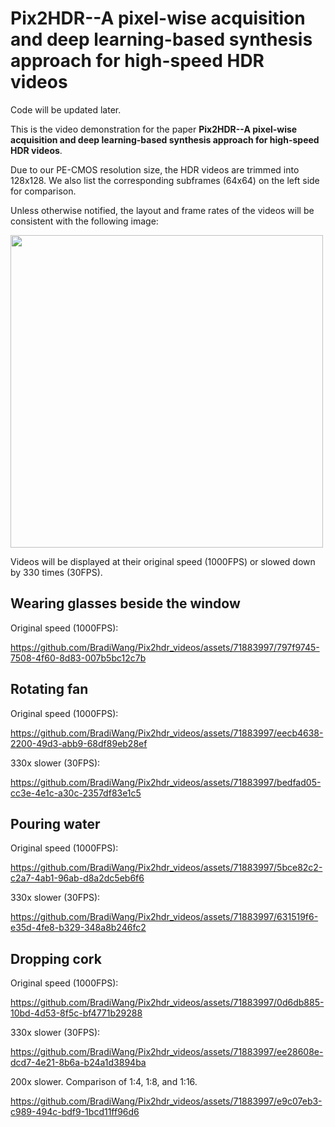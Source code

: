 # Pix2HDR--A pixel-wise acquisition and deep learning-based synthesis approach for high-speed HDR videos

Code will be updated later.

This is the video demonstration for the paper **Pix2HDR--A pixel-wise acquisition and deep learning-based synthesis approach for high-speed HDR videos**. 

Due to our PE-CMOS resolution size, the HDR videos are trimmed into 128x128. We also list the corresponding subframes (64x64) on the left side for comparison. 

Unless otherwise notified, the layout and frame rates of the videos will be consistent with the following image:

<img src="https://github.com/BradiWang/Pix2hdr_videos/assets/71883997/739ceb31-3451-4ede-9d4b-56886aaa295c" width=500px>

Videos will be displayed at their original speed (1000FPS) or slowed down by 330 times (30FPS).


## Wearing glasses beside the window

Original speed (1000FPS):

https://github.com/BradiWang/Pix2hdr_videos/assets/71883997/797f9745-7508-4f60-8d83-007b5bc12c7b

## Rotating fan
Original speed (1000FPS):

https://github.com/BradiWang/Pix2hdr_videos/assets/71883997/eecb4638-2200-49d3-abb9-68df89eb28ef

330x slower (30FPS):

https://github.com/BradiWang/Pix2hdr_videos/assets/71883997/bedfad05-cc3e-4e1c-a30c-2357df83e1c5

## Pouring water
Original speed (1000FPS): 

https://github.com/BradiWang/Pix2hdr_videos/assets/71883997/5bce82c2-c2a7-4ab1-96ab-d8a2dc5eb6f6

330x slower (30FPS):

https://github.com/BradiWang/Pix2hdr_videos/assets/71883997/631519f6-e35d-4fe8-b329-348a8b246fc2

## Dropping cork
Original speed (1000FPS): 

https://github.com/BradiWang/Pix2hdr_videos/assets/71883997/0d6db885-10bd-4d53-8f5c-bf4771b29288

330x slower (30FPS):

https://github.com/BradiWang/Pix2hdr_videos/assets/71883997/ee28608e-dcd7-4e21-8b6a-b24a1d3894ba





200x slower. Comparison of 1:4, 1:8, and 1:16.

https://github.com/BradiWang/Pix2hdr_videos/assets/71883997/e9c07eb3-c989-494c-bdf9-1bcd11ff96d6
